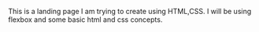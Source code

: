 This is a landing page I am trying to create using HTML,CSS. I will be using flexbox and some basic html and css concepts.
